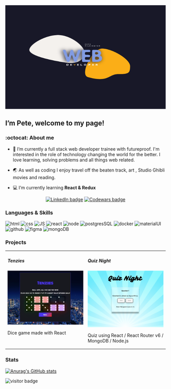 <img src='./images/peteproject-09.png' alt='banner' width='750' height='325'/> 

##  I’m Pete, welcome to my page! 
 
### :octocat: About me 
- 👀 I’m currently a full stack web developer trainee with futureproof. I'm interested in the role of technology changing the world for the better. I love learning, solving problems and all things web related.

- :earth_asia: As well as coding I enjoy travel off the beaten track, art , Studio Ghibli movies and reading.

- :computer: I’m currently learning **React & Redux** 


<div align='center'>
<a href='https://www.linkedin.com/in/peter-pilkington-322262107/' target="_blank"><img src='https://img.shields.io/badge/LinkedIn-0077B5?style=for-the-badge&logo=linkedin&logoColor=white' alt='LinkedIn badge'></a>
<a href='https://www.codewars.com/users/Pete7891' target="_blank"><img src='https://img.shields.io/badge/Codewars-B1361E?style=for-the-badge&logo=Codewars&logoColor=white' alt='Codewars badge'></a>
</div>




### Languages & Skills
<p align='left'>
<img src='https://img.icons8.com/color/2x/html-5--v2.png' alt='html' height='50px'/>
<img src='https://img.icons8.com/color/2x/css3.png' alt='css' height='50px'/>
<img src='https://img.icons8.com/color/2x/javascript.png' alt='JS' height='50px'/>
<img src='https://img.icons8.com/plasticine/2x/react.png' alt='react' height='50px'/>
<img src='https://img.icons8.com/color/2x/nodejs.png' alt='node' height='50px'/>
<img src='https://img.icons8.com/color/2x/postgreesql.png' alt='postgresSQL' height='50px'/>
<img src='https://img.icons8.com/fluency/2x/docker.png' alt='docker' height='50px'/>
<img src='https://img.icons8.com/color/2x/material-ui.png' alt='materialUI' height='50px'/> 
<img src='https://img.icons8.com/color-glass/2x/github.png' alt='github' height='50px'/>
<img src='https://img.icons8.com/color/2x/figma.png' alt='figma' height='50px'/>
<img src='https://img.icons8.com/color/344/mongodb.png' alt='mongoDB' height='50px'/>
</p> 


### Projects
<table align="center">
    <tr>
        <td valign="top" width="50%">
        <div>
        <h5>Tenzies</h5>
        <a href='https://pilks-pixel.github.io/Tenzies-game/'><img style='border:purple' src="./images/tenzies.png" alt="tenzies screenshot" width="300" ></a>
        <p>Dice game made with React</p>
        </div>
        </td>
        <td valign="top" width="50%">
        <div>
        <h5>Quiz Night</h5>
        <a href='https://pete-quiz-night.netlify.app/'><img style='border:purple' src="./images/quiz-night.png" alt="Quiz screenshot" width="300" ></a>
        <p>Quiz using React / React Router v6 / MongoDB / Node.js </p>
        </div>
        </td>
    </tr>
</table>

### Stats 

[![Anurag's GitHub stats](https://github-readme-stats.vercel.app/api?username=pilks-pixel&show_icons=true&theme=tokyonight)](https://github.com/anuraghazra/github-readme-stats)


![visitor badge](https://visitor-badge.glitch.me/badge?page_id=pilks-pixel.READMEmd)




<!---
Pilks-pixel/Pilks-pixel is a ✨ special ✨ repository because its `README.md` (this file) appears on your GitHub profile.
You can click the Preview link to take a look at your changes.
--->
